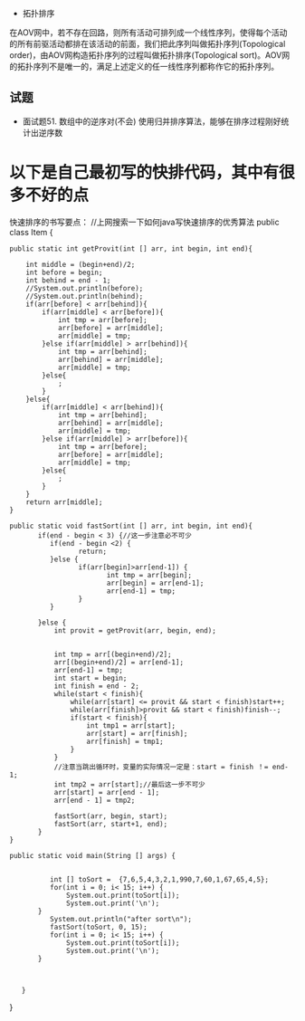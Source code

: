 * 拓扑排序

在AOV网中，若不存在回路，则所有活动可排列成一个线性序列，使得每个活动的所有前驱活动都排在该活动的前面，我们把此序列叫做拓扑序列(Topological order)，由AOV网构造拓扑序列的过程叫做拓扑排序(Topological sort)。AOV网的拓扑序列不是唯一的，满足上述定义的任一线性序列都称作它的拓扑序列。

## 试题 
* 面试题51. 数组中的逆序对(不会)
使用归并排序算法，能够在排序过程刚好统计出逆序数



# 以下是自己最初写的快排代码，其中有很多不好的点

快速排序的书写要点：
//上网搜索一下如何java写快速排序的优秀算法
public class Item {
       
    public static int getProvit(int [] arr, int begin, int end){
       
        int middle = (begin+end)/2;
        int before = begin;
        int behind = end - 1;
        //System.out.println(before);
        //System.out.println(behind);
        if(arr[before] < arr[behind]){
            if(arr[middle] < arr[before]){
                int tmp = arr[before];
                arr[before] = arr[middle];
                arr[middle] = tmp;
            }else if(arr[middle] > arr[behind]){
                int tmp = arr[behind];
                arr[behind] = arr[middle];
                arr[middle] = tmp;
            }else{
                ;
            }
        }else{
            if(arr[middle] < arr[behind]){
                int tmp = arr[behind];
                arr[behind] = arr[middle];
                arr[middle] = tmp;
            }else if(arr[middle] > arr[before]){
                int tmp = arr[before];
                arr[before] = arr[middle];
                arr[middle] = tmp;
            }else{
                ;
            }
        }
        return arr[middle];
    }
   
    public static void fastSort(int [] arr, int begin, int end){
           if(end - begin < 3) {//这一步注意必不可少
              if(end - begin <2) {
                     return;
              }else {
                     if(arr[begin]>arr[end-1]) {
                            int tmp = arr[begin];
                            arr[begin] = arr[end-1];
                            arr[end-1] = tmp;
                     }
              }
              
           }else {
               int provit = getProvit(arr, begin, end);
              
              
               int tmp = arr[(begin+end)/2];
               arr[(begin+end)/2] = arr[end-1];
               arr[end-1] = tmp;
               int start = begin;
               int finish = end - 2;
               while(start < finish){
                   while(arr[start] <= provit && start < finish)start++;
                   while(arr[finish]>provit && start < finish)finish--;
                   if(start < finish){
                       int tmp1 = arr[start];
                       arr[start] = arr[finish];
                       arr[finish] = tmp1;
                   }
               }
               //注意当跳出循环时，变量的实际情况一定是：start = finish ！= end-1;
               int tmp2 = arr[start];//最后这一步不可少
               arr[start] = arr[end - 1];
               arr[end - 1] = tmp2;
              
               fastSort(arr, begin, start);
               fastSort(arr, start+1, end);
           }
    }
 
    public static void main(String [] args) {
              
       
              int [] toSort =  {7,6,5,4,3,2,1,990,7,60,1,67,65,4,5};
              for(int i = 0; i< 15; i++) {
                  System.out.print(toSort[i]);
                  System.out.print('\n');
           }
              System.out.println("after sort\n");
              fastSort(toSort, 0, 15);
              for(int i = 0; i< 15; i++) {
                  System.out.print(toSort[i]);   
                  System.out.print('\n');
           }
              
              
       
       }
}
